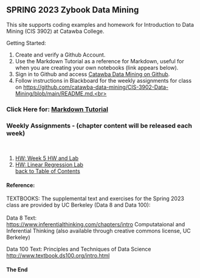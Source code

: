 ## SPRING 2023 Zybook Data Mining
This site supports coding examples and homework for Introduction to Data Mining (CIS 3902) at Catawba College.<br>

Getting Started:<br>
1.  Create and verify a Github Account.<br>
2.  Use the Markdown Tutorial as a reference for Markdown, useful for when you are creating your own notebooks (link appears below).
3.  Sign in to Github and access <a href="https://github.com/catawba-data-mining/CIS-3902-Data-Mining/blob/main/README.md">Catawba Data Mining on Github</a>.<br>
4.  Follow instructions in Blackboard for the weekly assignments for class on https://github.com/catawba-data-mining/CIS-3902-Data-Mining/blob/main/README.md.<br>

### Click Here for: <a href="https://agea.github.io/tutorial.md/">Markdown Tutorial</a>

<a name="tocb"></a>
### Weekly Assignments - (chapter content will be released each week)<br>
<br>
<a name="toc"></a>

1. <a href="https://github.com/catawba-data-mining/CIS-3902-Data-Mining/blob/main/chapter1_homework1_lab.ipynb">HW: Week 5 HW and Lab</a><br>
2. <a href="https://github.com/catawba-data-mining/CIS-3902-Data-Mining/blob/main/chapter15_16_HW5_Lab.ipynb">HW: Linear Regression Lab</a><br>
[ back to Table of Contents](#toc)

#### Reference:<br>
TEXTBOOKS:  The supplemental text and exercises for the Spring 2023 class are provided by UC Berkeley (Data 8 and Data 100):  
<br>
Data 8 Text: <br>
https://www.inferentialthinking.com/chapters/intro
Computataional and Inferential Thinking (also available through creative commons license, UC Berkeley)

Data 100 Text:
Principles and Techniques of Data Science
http://www.textbook.ds100.org/intro.html
<br>

#### The End
